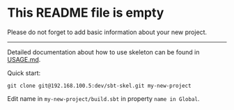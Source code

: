 # This README file is empty

Please do not forget to add basic information about your new project.

---

Detailed documentation about how to use skeleton can be found in [USAGE.md](USAGE.md).

Quick start:

```
git clone git@192.168.100.5:dev/sbt-skel.git my-new-project
```

Edit name in `my-new-project/build.sbt` in property `name in Global`.

